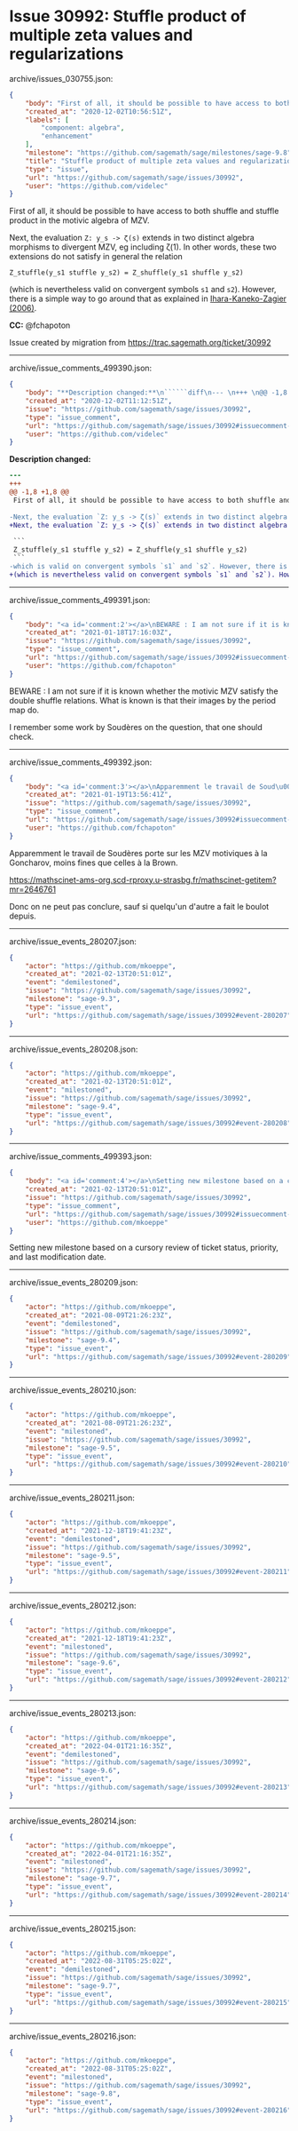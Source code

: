 # Issue 30992: Stuffle product of multiple zeta values and regularizations

archive/issues_030755.json:
```json
{
    "body": "First of all, it should be possible to have access to both shuffle and stuffle product in the motivic algebra of MZV.\n\nNext, the evaluation `Z: y_s -> \u03b6(s)` extends in two distinct algebra morphisms to divergent MZV, eg including \u03b6(1). In other words, these two extensions do not satisfy in general the relation\n\n```\nZ_stuffle(y_s1 stuffle y_s2) = Z_shuffle(y_s1 shuffle y_s2)\n```\n(which is nevertheless valid on convergent symbols `s1` and `s2`). However, there is a simple way to go around that as explained in [Ihara-Kaneko-Zagier (2006)](https://www.cambridge.org/core/journals/compositio-mathematica/article/derivation-and-double-shuffle-relations-for-multiple-zeta-values/5DD6B349C751EE191011123287B3C031).\n\n**CC:**  @fchapoton\n\nIssue created by migration from https://trac.sagemath.org/ticket/30992\n\n",
    "created_at": "2020-12-02T10:56:51Z",
    "labels": [
        "component: algebra",
        "enhancement"
    ],
    "milestone": "https://github.com/sagemath/sage/milestones/sage-9.8",
    "title": "Stuffle product of multiple zeta values and regularizations",
    "type": "issue",
    "url": "https://github.com/sagemath/sage/issues/30992",
    "user": "https://github.com/videlec"
}
```
First of all, it should be possible to have access to both shuffle and stuffle product in the motivic algebra of MZV.

Next, the evaluation `Z: y_s -> ζ(s)` extends in two distinct algebra morphisms to divergent MZV, eg including ζ(1). In other words, these two extensions do not satisfy in general the relation

```
Z_stuffle(y_s1 stuffle y_s2) = Z_shuffle(y_s1 shuffle y_s2)
```
(which is nevertheless valid on convergent symbols `s1` and `s2`). However, there is a simple way to go around that as explained in [Ihara-Kaneko-Zagier (2006)](https://www.cambridge.org/core/journals/compositio-mathematica/article/derivation-and-double-shuffle-relations-for-multiple-zeta-values/5DD6B349C751EE191011123287B3C031).

**CC:**  @fchapoton

Issue created by migration from https://trac.sagemath.org/ticket/30992





---

archive/issue_comments_499390.json:
```json
{
    "body": "**Description changed:**\n``````diff\n--- \n+++ \n@@ -1,8 +1,8 @@\n First of all, it should be possible to have access to both shuffle and stuffle product in the motivic algebra of MZV.\n \n-Next, the evaluation `Z: y_s -> \u03b6(s)` extends in two distinct algebra morphisms to divergent MZV, eg including \u03b6(1). In other words, these two extensions do not satisfy the relation\n+Next, the evaluation `Z: y_s -> \u03b6(s)` extends in two distinct algebra morphisms to divergent MZV, eg including \u03b6(1). In other words, these two extensions do not satisfy in general the relation\n \n ```\n Z_stuffle(y_s1 stuffle y_s2) = Z_shuffle(y_s1 shuffle y_s2)\n ```\n-which is valid on convergent symbols `s1` and `s2`. However, there is a simple way to go around that as explained in [Ihara-Kaneko-Zagier (2006)](https://www.cambridge.org/core/journals/compositio-mathematica/article/derivation-and-double-shuffle-relations-for-multiple-zeta-values/5DD6B349C751EE191011123287B3C031).\n+(which is nevertheless valid on convergent symbols `s1` and `s2`). However, there is a simple way to go around that as explained in [Ihara-Kaneko-Zagier (2006)](https://www.cambridge.org/core/journals/compositio-mathematica/article/derivation-and-double-shuffle-relations-for-multiple-zeta-values/5DD6B349C751EE191011123287B3C031).\n``````\n",
    "created_at": "2020-12-02T11:12:51Z",
    "issue": "https://github.com/sagemath/sage/issues/30992",
    "type": "issue_comment",
    "url": "https://github.com/sagemath/sage/issues/30992#issuecomment-499390",
    "user": "https://github.com/videlec"
}
```

**Description changed:**
``````diff
--- 
+++ 
@@ -1,8 +1,8 @@
 First of all, it should be possible to have access to both shuffle and stuffle product in the motivic algebra of MZV.
 
-Next, the evaluation `Z: y_s -> ζ(s)` extends in two distinct algebra morphisms to divergent MZV, eg including ζ(1). In other words, these two extensions do not satisfy the relation
+Next, the evaluation `Z: y_s -> ζ(s)` extends in two distinct algebra morphisms to divergent MZV, eg including ζ(1). In other words, these two extensions do not satisfy in general the relation
 
 ```
 Z_stuffle(y_s1 stuffle y_s2) = Z_shuffle(y_s1 shuffle y_s2)
 ```
-which is valid on convergent symbols `s1` and `s2`. However, there is a simple way to go around that as explained in [Ihara-Kaneko-Zagier (2006)](https://www.cambridge.org/core/journals/compositio-mathematica/article/derivation-and-double-shuffle-relations-for-multiple-zeta-values/5DD6B349C751EE191011123287B3C031).
+(which is nevertheless valid on convergent symbols `s1` and `s2`). However, there is a simple way to go around that as explained in [Ihara-Kaneko-Zagier (2006)](https://www.cambridge.org/core/journals/compositio-mathematica/article/derivation-and-double-shuffle-relations-for-multiple-zeta-values/5DD6B349C751EE191011123287B3C031).
``````




---

archive/issue_comments_499391.json:
```json
{
    "body": "<a id='comment:2'></a>\nBEWARE : I am not sure if it is known whether the motivic MZV satisfy the double shuffle relations. What is known is that their images by the period map do.\n\nI remember some work by Soud\u00e8res on the question, that one should check.",
    "created_at": "2021-01-18T17:16:03Z",
    "issue": "https://github.com/sagemath/sage/issues/30992",
    "type": "issue_comment",
    "url": "https://github.com/sagemath/sage/issues/30992#issuecomment-499391",
    "user": "https://github.com/fchapoton"
}
```

<a id='comment:2'></a>
BEWARE : I am not sure if it is known whether the motivic MZV satisfy the double shuffle relations. What is known is that their images by the period map do.

I remember some work by Soudères on the question, that one should check.



---

archive/issue_comments_499392.json:
```json
{
    "body": "<a id='comment:3'></a>\nApparemment le travail de Soud\u00e8res porte sur les MZV motiviques \u00e0 la Goncharov, moins fines que celles \u00e0 la Brown.\n\nhttps://mathscinet-ams-org.scd-rproxy.u-strasbg.fr/mathscinet-getitem?mr=2646761\n\nDonc on ne peut pas conclure, sauf si quelqu'un d'autre a fait le boulot depuis.",
    "created_at": "2021-01-19T13:56:41Z",
    "issue": "https://github.com/sagemath/sage/issues/30992",
    "type": "issue_comment",
    "url": "https://github.com/sagemath/sage/issues/30992#issuecomment-499392",
    "user": "https://github.com/fchapoton"
}
```

<a id='comment:3'></a>
Apparemment le travail de Soudères porte sur les MZV motiviques à la Goncharov, moins fines que celles à la Brown.

https://mathscinet-ams-org.scd-rproxy.u-strasbg.fr/mathscinet-getitem?mr=2646761

Donc on ne peut pas conclure, sauf si quelqu'un d'autre a fait le boulot depuis.



---

archive/issue_events_280207.json:
```json
{
    "actor": "https://github.com/mkoeppe",
    "created_at": "2021-02-13T20:51:01Z",
    "event": "demilestoned",
    "issue": "https://github.com/sagemath/sage/issues/30992",
    "milestone": "sage-9.3",
    "type": "issue_event",
    "url": "https://github.com/sagemath/sage/issues/30992#event-280207"
}
```



---

archive/issue_events_280208.json:
```json
{
    "actor": "https://github.com/mkoeppe",
    "created_at": "2021-02-13T20:51:01Z",
    "event": "milestoned",
    "issue": "https://github.com/sagemath/sage/issues/30992",
    "milestone": "sage-9.4",
    "type": "issue_event",
    "url": "https://github.com/sagemath/sage/issues/30992#event-280208"
}
```



---

archive/issue_comments_499393.json:
```json
{
    "body": "<a id='comment:4'></a>\nSetting new milestone based on a cursory review of ticket status, priority, and last modification date.",
    "created_at": "2021-02-13T20:51:01Z",
    "issue": "https://github.com/sagemath/sage/issues/30992",
    "type": "issue_comment",
    "url": "https://github.com/sagemath/sage/issues/30992#issuecomment-499393",
    "user": "https://github.com/mkoeppe"
}
```

<a id='comment:4'></a>
Setting new milestone based on a cursory review of ticket status, priority, and last modification date.



---

archive/issue_events_280209.json:
```json
{
    "actor": "https://github.com/mkoeppe",
    "created_at": "2021-08-09T21:26:23Z",
    "event": "demilestoned",
    "issue": "https://github.com/sagemath/sage/issues/30992",
    "milestone": "sage-9.4",
    "type": "issue_event",
    "url": "https://github.com/sagemath/sage/issues/30992#event-280209"
}
```



---

archive/issue_events_280210.json:
```json
{
    "actor": "https://github.com/mkoeppe",
    "created_at": "2021-08-09T21:26:23Z",
    "event": "milestoned",
    "issue": "https://github.com/sagemath/sage/issues/30992",
    "milestone": "sage-9.5",
    "type": "issue_event",
    "url": "https://github.com/sagemath/sage/issues/30992#event-280210"
}
```



---

archive/issue_events_280211.json:
```json
{
    "actor": "https://github.com/mkoeppe",
    "created_at": "2021-12-18T19:41:23Z",
    "event": "demilestoned",
    "issue": "https://github.com/sagemath/sage/issues/30992",
    "milestone": "sage-9.5",
    "type": "issue_event",
    "url": "https://github.com/sagemath/sage/issues/30992#event-280211"
}
```



---

archive/issue_events_280212.json:
```json
{
    "actor": "https://github.com/mkoeppe",
    "created_at": "2021-12-18T19:41:23Z",
    "event": "milestoned",
    "issue": "https://github.com/sagemath/sage/issues/30992",
    "milestone": "sage-9.6",
    "type": "issue_event",
    "url": "https://github.com/sagemath/sage/issues/30992#event-280212"
}
```



---

archive/issue_events_280213.json:
```json
{
    "actor": "https://github.com/mkoeppe",
    "created_at": "2022-04-01T21:16:35Z",
    "event": "demilestoned",
    "issue": "https://github.com/sagemath/sage/issues/30992",
    "milestone": "sage-9.6",
    "type": "issue_event",
    "url": "https://github.com/sagemath/sage/issues/30992#event-280213"
}
```



---

archive/issue_events_280214.json:
```json
{
    "actor": "https://github.com/mkoeppe",
    "created_at": "2022-04-01T21:16:35Z",
    "event": "milestoned",
    "issue": "https://github.com/sagemath/sage/issues/30992",
    "milestone": "sage-9.7",
    "type": "issue_event",
    "url": "https://github.com/sagemath/sage/issues/30992#event-280214"
}
```



---

archive/issue_events_280215.json:
```json
{
    "actor": "https://github.com/mkoeppe",
    "created_at": "2022-08-31T05:25:02Z",
    "event": "demilestoned",
    "issue": "https://github.com/sagemath/sage/issues/30992",
    "milestone": "sage-9.7",
    "type": "issue_event",
    "url": "https://github.com/sagemath/sage/issues/30992#event-280215"
}
```



---

archive/issue_events_280216.json:
```json
{
    "actor": "https://github.com/mkoeppe",
    "created_at": "2022-08-31T05:25:02Z",
    "event": "milestoned",
    "issue": "https://github.com/sagemath/sage/issues/30992",
    "milestone": "sage-9.8",
    "type": "issue_event",
    "url": "https://github.com/sagemath/sage/issues/30992#event-280216"
}
```
